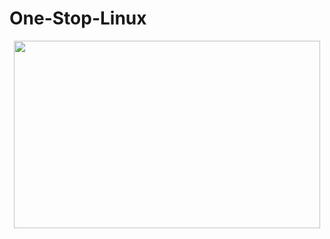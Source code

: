 # One-Stop-Linux

<p align="center">
    <img src="https://github.com/Jassi10000/One-Stop-Linux/blob/main/Giphy/64db7ce4f02865fb2da34a66b24df251.gif" width="490" height="300"/>
</p>  